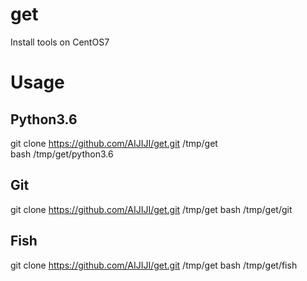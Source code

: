 # get
Install tools on CentOS7
# Usage
## Python3.6
git clone https://github.com/AIJIJI/get.git /tmp/get<br/>
bash /tmp/get/python3.6
## Git
git clone https://github.com/AIJIJI/get.git /tmp/get
bash /tmp/get/git
## Fish
git clone https://github.com/AIJIJI/get.git /tmp/get
bash /tmp/get/fish
